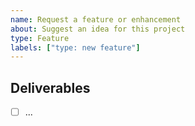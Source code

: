 ```yaml
---
name: Request a feature or enhancement
about: Suggest an idea for this project
type: Feature
labels: ["type: new feature"]
---
```


<!-- Start by telling us what problem you’re trying to solve. Often a solution already exists! Please, don’t send pull requests to implement new features without first getting our support. -->

## Deliverables

- [ ] ...
